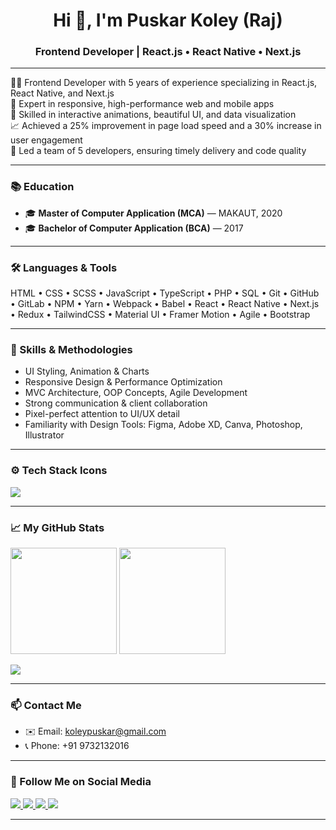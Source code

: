 <h1 align="center">Hi 👋, I'm Puskar Koley (Raj)</h1>
<h3 align="center">Frontend Developer | React.js • React Native • Next.js</h3>

---

👨‍💻 Frontend Developer with 5 years of experience specializing in React.js, React Native, and Next.js  
📱 Expert in responsive, high-performance web and mobile apps  
🎨 Skilled in interactive animations, beautiful UI, and data visualization  
📈 Achieved a 25% improvement in page load speed and a 30% increase in user engagement  
👥 Led a team of 5 developers, ensuring timely delivery and code quality  

---

### 📚 Education

- 🎓 **Master of Computer Application (MCA)** — MAKAUT, 2020  
- 🎓 **Bachelor of Computer Application (BCA)** — 2017  

---

### 🛠️ Languages & Tools

HTML • CSS • SCSS • JavaScript • TypeScript • PHP • SQL • Git • GitHub • GitLab • NPM • Yarn • Webpack • Babel • React • React Native • Next.js • Redux • TailwindCSS • Material UI • Framer Motion • Agile • Bootstrap

---

### 🎨 Skills & Methodologies

- UI Styling, Animation & Charts  
- Responsive Design & Performance Optimization  
- MVC Architecture, OOP Concepts, Agile Development  
- Strong communication & client collaboration  
- Pixel-perfect attention to UI/UX detail  
- Familiarity with Design Tools: Figma, Adobe XD, Canva, Photoshop, Illustrator  

---

### ⚙️ Tech Stack Icons

<p align="left">
  <img src="https://skillicons.dev/icons?i=html,css,scss,js,ts,jquery,php,mysql,react,nextjs,redux,tailwind,bootstrap,d3,kotlin,git,github,bash,webpack,babel,npm,vercel,vite,yarn,vscode,figma,postman" />
</p>

---

### 📈 My GitHub Stats

<p align="left">
  <img src="https://github-readme-stats.vercel.app/api?username=amipuskar&show_icons=true&hide=stars,issues&theme=radical" height='170em' />
  <img src="https://github-readme-stats.vercel.app/api/top-langs/?username=amipuskar&layout=compact&theme=tokyonight&exclude_repo=some-old-repo,school-project" height='170em' />
</p>
<img src="https://github-profile-trophy.vercel.app/?username=amipuskar&theme=tokyonight&column=9&margin-w=15&margin-h=15" />

---

### 📫 Contact Me

- ✉️ Email: koleypuskar@gmail.com  
- 📞 Phone: +91 9732132016  

---

### 📲 Follow Me on Social Media

<p align="left">
  <a href="https://www.instagram.com/amipuskar" target="_blank">
    <img src="https://skillicons.dev/icons?i=email" />
  </a>
  <a href="https://www.instagram.com/amipuskar" target="_blank">
    <img src="https://img.shields.io/badge/Instagram-%23E4405F.svg?style=for-the-badge&logo=instagram&logoColor=white" />
  </a>
  <a href="https://www.linkedin.com/in/amipuskar" target="_blank">
    <img src="https://img.shields.io/badge/LinkedIn-%230077B5.svg?style=for-the-badge&logo=linkedin&logoColor=white" />
  </a>
  <a href="https://twitter.com/amipuskar" target="_blank">
    <img src="https://img.shields.io/badge/Twitter-%231DA1F2.svg?style=for-the-badge&logo=twitter&logoColor=white" />
  </a>
</p>

---

